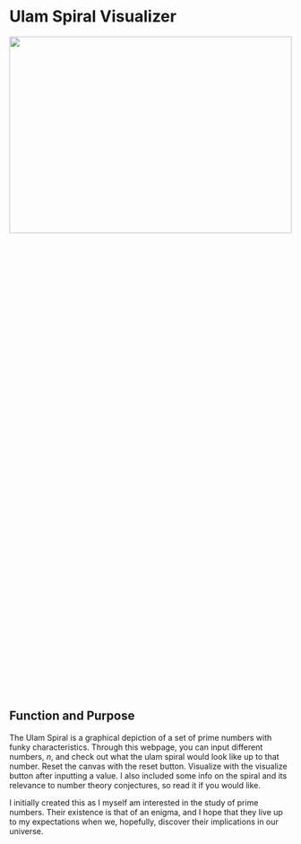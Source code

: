 # Ulam Spiral Visualizer

<img src="https://user-images.githubusercontent.com/103080532/219822940-6197a445-427c-4330-a6e1-5a507d75610e.gif" height=30% width=100% />

## Function and Purpose

The Ulam Spiral is a graphical depiction of a set of prime numbers with funky characteristics. Through this webpage, you can input different numbers, *n*, and check out
what the ulam spiral would look like up to that number. Reset the canvas with the reset button. Visualize with the visualize button after inputting a value. I also 
included some info on the spiral and its relevance to number theory conjectures, so read it if you would like.

I initially created this as I myself am interested in the study of prime numbers. Their existence is that of an enigma, and I hope that they live up to my expectations when we, hopefully, discover their implications in our universe.
